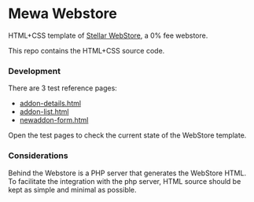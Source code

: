 # Mewa Webstore

HTML+CSS template of [Stellar WebStore](https://mewa.app/stellarwebstore/), a 0% fee webstore.

This repo contains the HTML+CSS source code.

### Development

There are 3 test reference pages:
- [addon-details.html](addon-details.html)
- [addon-list.html](addon-list.html)
- [newaddon-form.html](newaddon-form.html)

Open the test pages to check the current state of the WebStore template.

### Considerations

Behind the Webstore is a PHP server that generates the WebStore HTML. To facilitate the integration with the php server, HTML source should be kept as simple and minimal as possible.

    
